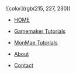<!-- docs/_sidebar.md -->
![color](rgb(215, 227, 230))

* [HOME](./)

* [Gamemaker Tutorials](./gamemaker/gamemaker)
* [MonMae Tutorials](./monmae/monmaevideos)
* [About](./about/index)
* [Contact](./contact/index)
